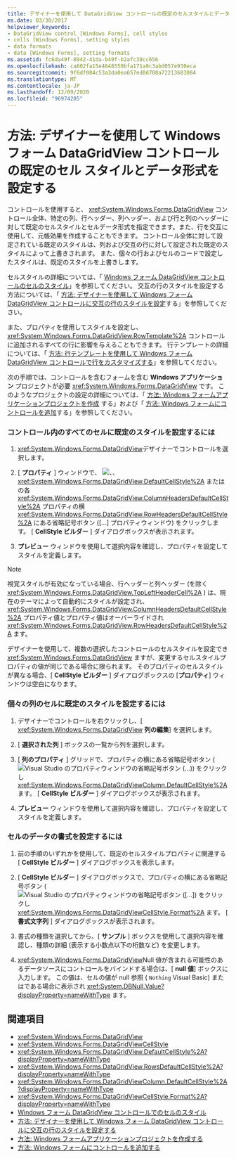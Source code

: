```yaml
---
title: デザイナーを使用して DataGridView コントロールの既定のセルスタイルとデータ形式を設定する
ms.date: 03/30/2017
helpviewer_keywords:
- DataGridView control [Windows Forms], cell styles
- cells [Windows Forms], setting styles
- data formats
- data [Windows Forms], setting formats
ms.assetid: fc6da49f-8942-41da-b49f-b2afc38cc656
ms.openlocfilehash: ca602fa15e4648550bfa171a9c3abd057e930eca
ms.sourcegitcommit: 9f6df084c53a3da0ea657ed0d708a72213683084
ms.translationtype: MT
ms.contentlocale: ja-JP
ms.lasthandoff: 12/09/2020
ms.locfileid: "96974205"
---
```

# <a name="how-to-set-default-cell-styles-and-data-formats-for-the-windows-forms-datagridview-control-using-the-designer"></a>方法: デザイナーを使用して Windows フォーム DataGridView コントロールの既定のセル スタイルとデータ形式を設定する

コントロールを使用すると、 <xref:System.Windows.Forms.DataGridView> コントロール全体、特定の列、行ヘッダー、列ヘッダー、および行と列のヘッダーに対して既定のセルスタイルとセルデータ形式を指定できます。また、行を交互に使用して、元帳効果を作成することもできます。 コントロール全体に対して設定されている既定のスタイルは、列および交互の行に対して設定された既定のスタイルによって上書きされます。 また、個々の行およびセルのコードで設定したスタイルは、既定のスタイルを上書きします。

セルスタイルの詳細については、「 [Windows フォーム DataGridView コントロールのセルのスタイル](cell-styles-in-the-windows-forms-datagridview-control.md)」を参照してください。 交互の行のスタイルを設定する方法については、「 [方法: デザイナーを使用して Windows フォーム DataGridView コントロールに交互の行のスタイルを設定](set-alternating-row-styles-for-the-datagrid-using-the-designer.md)する」を参照してください。

また、プロパティを使用してスタイルを設定し、 <xref:System.Windows.Forms.DataGridView.RowTemplate%2A> コントロールに追加されるすべての行に影響を与えることもできます。 行テンプレートの詳細については、「 [方法: 行テンプレートを使用して Windows フォーム DataGridView コントロールで行をカスタマイズする](use-the-row-template-to-customize-rows-in-the-datagrid.md)」を参照してください。

次の手順では、コントロールを含むフォームを含む **Windows アプリケーション** プロジェクトが必要 <xref:System.Windows.Forms.DataGridView> です。 このようなプロジェクトの設定の詳細については、「 [方法: Windows フォームアプリケーションプロジェクトを作成](/visualstudio/ide/step-1-create-a-windows-forms-application-project) する」および「 [方法: Windows フォームにコントロールを追加](how-to-add-controls-to-windows-forms.md)する」を参照してください。

### <a name="to-set-default-styles-for-all-cells-in-the-control"></a>コントロール内のすべてのセルに既定のスタイルを設定するには

1. <xref:System.Windows.Forms.DataGridView>デザイナーでコントロールを選択します。

2. [ **プロパティ** ] ウィンドウで、 ![ 、、 ](./media/visual-studio-ellipsis-button.png) <xref:System.Windows.Forms.DataGridView.DefaultCellStyle%2A> またはの各 <xref:System.Windows.Forms.DataGridView.ColumnHeadersDefaultCellStyle%2A> プロパティの横 <xref:System.Windows.Forms.DataGridView.RowHeadersDefaultCellStyle%2A> にある省略記号ボタン ([...] プロパティウィンドウ) をクリックします。 [ **CellStyle ビルダー** ] ダイアログボックスが表示されます。

3. **プレビュー** ウィンドウを使用して選択内容を確認し、プロパティを設定してスタイルを定義します。

> [!NOTE]
> 視覚スタイルが有効になっている場合、行ヘッダーと列ヘッダー (を除く <xref:System.Windows.Forms.DataGridView.TopLeftHeaderCell%2A> ) は、現在のテーマによって自動的にスタイルが設定され、 <xref:System.Windows.Forms.DataGridView.ColumnHeadersDefaultCellStyle%2A> プロパティ値とプロパティ値はオーバーライドされ <xref:System.Windows.Forms.DataGridView.RowHeadersDefaultCellStyle%2A> ます。
>
> デザイナーを使用して、複数の選択したコントロールのセルスタイルを設定でき <xref:System.Windows.Forms.DataGridView> ますが、変更するセルスタイルプロパティの値が同じである場合に限られます。 そのプロパティのセルスタイルが異なる場合、[ **CellStyle ビルダー** ] ダイアログボックスの [**プロパティ**] ウィンドウは空白になります。

### <a name="to-set-default-styles-for-cells-in-individual-columns"></a>個々の列のセルに既定のスタイルを設定するには

1. デザイナーでコントロールを右クリックし、[ <xref:System.Windows.Forms.DataGridView> **列の編集**] を選択します。

2. [ **選択された列** ] ボックスの一覧から列を選択します。

3. [ **列のプロパティ** ] グリッドで、プロパティの横にある省略記号ボタン ( ![ Visual Studio のプロパティウィンドウの省略記号ボタン (...)) をクリックし ](./media/visual-studio-ellipsis-button.png) <xref:System.Windows.Forms.DataGridViewColumn.DefaultCellStyle%2A> ます。 [ **CellStyle ビルダー** ] ダイアログボックスが表示されます。

4. **プレビュー** ウィンドウを使用して選択内容を確認し、プロパティを設定してスタイルを定義します。

### <a name="to-format-data-in-cells"></a>セルのデータの書式を設定するには

1. 前の手順のいずれかを使用して、既定のセルスタイルプロパティに関連する [ **CellStyle ビルダー** ] ダイアログボックスを表示します。

2. [ **CellStyle ビルダー** ] ダイアログボックスで、プロパティの横にある省略記号ボタン ( ![ Visual Studio のプロパティウィンドウの省略記号ボタン ([...]) をクリックし ](./media/visual-studio-ellipsis-button.png) <xref:System.Windows.Forms.DataGridViewCellStyle.Format%2A> ます。 [ **書式文字列** ] ダイアログボックスが表示されます。

3. 書式の種類を選択してから、[ **サンプル** ] ボックスを使用して選択内容を確認し、種類の詳細 (表示する小数点以下の桁数など) を変更します。

4. <xref:System.Windows.Forms.DataGridView>Null 値が含まれる可能性のあるデータソースにコントロールをバインドする場合は、[ **null 値**] ボックスに入力します。 この値は、セルの値が null 参照 ( `Nothing` Visual Basic) またはである場合に表示され <xref:System.DBNull.Value?displayProperty=nameWithType> ます。

## <a name="see-also"></a>関連項目

- <xref:System.Windows.Forms.DataGridView>
- <xref:System.Windows.Forms.DataGridViewCellStyle>
- <xref:System.Windows.Forms.DataGridView.DefaultCellStyle%2A?displayProperty=nameWithType>
- <xref:System.Windows.Forms.DataGridView.RowsDefaultCellStyle%2A?displayProperty=nameWithType>
- <xref:System.Windows.Forms.DataGridViewColumn.DefaultCellStyle%2A?displayProperty=nameWithType>
- <xref:System.Windows.Forms.DataGridViewCellStyle.Format%2A?displayProperty=nameWithType>
- [Windows フォーム DataGridView コントロールでのセルのスタイル](cell-styles-in-the-windows-forms-datagridview-control.md)
- [方法: デザイナーを使用して Windows フォーム DataGridView コントロールに交互の行のスタイルを設定する](set-alternating-row-styles-for-the-datagrid-using-the-designer.md)
- [方法: Windows フォームアプリケーションプロジェクトを作成する](/visualstudio/ide/step-1-create-a-windows-forms-application-project)
- [方法: Windows フォームにコントロールを追加する](how-to-add-controls-to-windows-forms.md)
